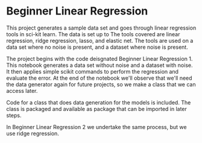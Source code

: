 # Beginner Linear Regression

This project generates a sample data set and goes through linear regression tools in sci-kit learn. The data is set up to  The tools covered are linear regression, ridge regression, lasso, and elastic net. The tools are used on a data set where no noise is present, and a dataset where noise is present.

The project begins with the code deisgnated Beginner Linear Regression 1. This notebook generates a data set without noise and a dataset with noise. It then applies simple scikit commands to perform the regression and evaluate the error. At the end of the notebook we'll observe that we'll need the data generator again for future projects, so we make a class that we can access later. 

Code for a class that does data generation for the models is included. The class is packaged and available as package that can be imported in later steps.

In Beginner Linear Regression 2 we undertake the same process, but we use ridge regression.
